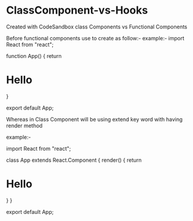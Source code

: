 # ClassComponent-vs-Hooks
Created with CodeSandbox
class Components vs Functional Components


Before functional components use to create as follow:-
example:-
import React from "react";

function App() {
return <h1>Hello</h1>
}

export default App;

Whereas in Class Component will be using extend key word with having render method

example:-

import React from "react";

class App extends React.Component {
render() {
return <h1>Hello</h1>
}
}

export default App;

